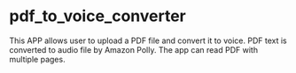 # pdf_to_voice_converter

This APP allows user to upload a PDF file and convert it to voice. 
PDF text is converted to audio file by Amazon Polly. The app can read PDF with multiple pages.

